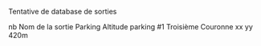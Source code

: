 Tentative de database de sorties 

nb  Nom de la sortie    Parking Altitude parking
#1  Troisième Couronne  xx yy   420m    
